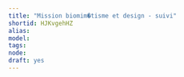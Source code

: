```yaml
---
title: "Mission biomim�tisme et design - suivi"
shortid: HJKvgehHZ
alias: 
model: 
tags: 
node: 
draft: yes
--- 
```

 